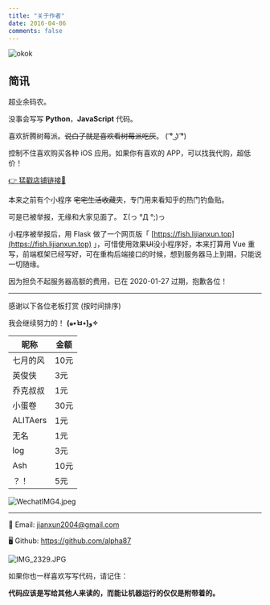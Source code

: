 ```yaml
---
title: "关于作者"
date: 2016-04-06
comments: false
---
```


![okok](https://i.loli.net/2020/01/27/Jph7edZWwCS5fjT.jpg " ")

## 简讯

超业余码农。

没事会写写 **Python**，**JavaScript** 代码。

喜欢折腾树莓派。~~说白了就是喜欢看树莓派吃灰~~。 ( ͡° ͜ʖ ͡°)

控制不住喜欢购买各种 iOS 应用。如果你有喜欢的 APP，可以找我代购，超低价！

[👉 猛戳店铺链接🔗](https://weidian.com/?userid=254994888)

本来之前有个小程序 ~~宅宅生活收藏夹~~，专门用来看知乎的热门钓鱼贴。

可是已被举报，无缘和大家见面了。 Σ(っ °Д °;)っ

小程序被举报后，用 Flask 做了一个网页版「 [https://fish.lijianxun.top](https://fish.lijianxun.top) 」，可惜使用效果~~UI~~没小程序好，本来打算用 Vue 重写，前端框架已经写好，可在重构后端接口的时候，想到服务器马上到期，只能说一切随缘。

因为担负不起服务器高额的费用，已在 2020-01-27 过期，抱歉各位！

------

感谢以下各位老板打赏 (按时间排序)

我会继续努力的！ **(๑•̀ㅂ•́)و✧**

|昵称|金额|
|-|-|
|七月的风|10元|
|英俊侠|3元|
|乔克叔叔|1元|
|小蛋卷|30元|
|ALITAers|1元|
|无名|1元|
|log|3元|
|Ash|10元|
|？！|5元|

![WechatIMG4.jpeg](https://i.loli.net/2020/01/14/WrgkB9t3jp4aGmu.jpg " ")

------

📨 Email: jianxun2004@gmail.com

🖥 Github: https://github.com/alpha87

![IMG_2329.JPG](https://i.loli.net/2020/01/14/tOP8W3YBcElgf1s.jpg " ")

如果你也一样喜欢写写代码，请记住：

**代码应该是写给其他人来读的，而能让机器运行的仅仅是附带着的。**
